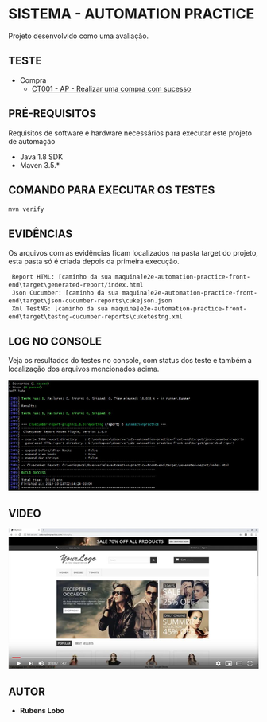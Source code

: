 # SISTEMA - AUTOMATION PRACTICE

Projeto desenvolvido como uma avaliação.

## TESTE

*   Compra
    * [CT001 - AP - Realizar uma compra com sucesso](feature/Compra.feature)

## PRÉ-REQUISITOS

Requisitos de software e hardware necessários para executar este projeto de automação

*   Java 1.8 SDK
*   Maven 3.5.*

## COMANDO PARA EXECUTAR OS TESTES

```
mvn verify
```

## EVIDÊNCIAS

Os arquivos com as evidências ficam localizados na pasta target do projeto, esta pasta só é criada depois da primeira execução.

```
 Report HTML: [caminho da sua maquina]e2e-automation-practice-front-end\target\generated-report/index.html
 Json Cucumber: [caminho da sua maquina]e2e-automation-practice-front-end\target\json-cucumber-reports\cukejson.json
 Xml TestNG: [caminho da sua maquina]e2e-automation-practice-front-end\target\testng-cucumber-reports\cuketestng.xml
```

## LOG NO CONSOLE

Veja os resultados do testes no console, com status dos teste e também a localização dos arquivos mencionados acima.

<div align="center">
    <img id="header" src="resultado1.jpg" />
</div>

## VIDEO

[![Watch the video](automation-video.jpg)](https://youtu.be/LcBMJyLSWbo)

## AUTOR

* **Rubens Lobo**
